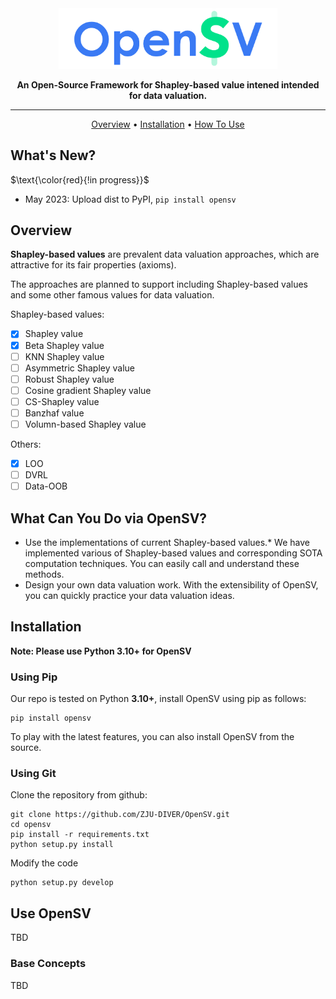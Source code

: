 
<div align="center">

<img src="./docs/artwork/header.png" width="350px">

**An Open-Source Framework for Shapley-based value intened intended for data valuation.**

------

<p align="center">
  <a href="#Overview">Overview</a> •
  <a href="#installation">Installation</a> •
  <a href="#use-opensv">How To Use</a>
</p>

</div>

## What's New?

$\text{\color{red}{!in progress}}$

- May 2023: Upload dist to PyPI, `pip install opensv`

## Overview

**Shapley-based values** are prevalent data valuation approaches, which are attractive for its fair properties (axioms).

The approaches are planned to support including Shapley-based values and some other famous values for data valuation.

Shapley-based values:

- [x] Shapley value
- [x] Beta Shapley value
- [ ] KNN Shapley value
- [ ] Asymmetric Shapley value
- [ ] Robust Shapley value
- [ ] Cosine gradient Shapley value
- [ ] CS-Shapley value
- [ ] Banzhaf value
- [ ] Volumn-based Shapley value

Others:

- [x] LOO
- [ ] DVRL
- [ ] Data-OOB

## What Can You Do via OpenSV?

- Use the implementations of current Shapley-based values.* We have implemented various of Shapley-based values and corresponding SOTA computation techniques. You can easily call and understand these methods.
- Design your own data valuation work. With the extensibility of OpenSV, you can quickly practice your data valuation ideas.

## Installation

**Note: Please use Python 3.10+ for OpenSV**

### Using Pip

Our repo is tested on Python **3.10+**, install OpenSV using pip as follows:




```shell
pip install opensv
```

To play with the latest features, you can also install OpenSV from the source.

### Using Git

Clone the repository from github:

```shell
git clone https://github.com/ZJU-DIVER/OpenSV.git
cd opensv
pip install -r requirements.txt
python setup.py install
```

Modify the code

```shell
python setup.py develop
```

## Use OpenSV

TBD

### Base Concepts

TBD
